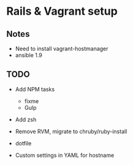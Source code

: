 Rails & Vagrant setup
===

## Notes

* Need to install vagrant-hostmanager
* ansible 1.9


## TODO

* Add NPM tasks
  - fixme
  - Gulp

* Add zsh

* Remove RVM, migrate to chruby/ruby-install

* dotfile

* Custom settings in YAML for hostname






